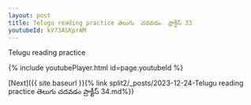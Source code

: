 ```yaml
---
layout: post
title: Telugu reading practice తెలుగు  చదవడం  ప్రాక్టీస్ 33
youtubeId: kV73ASKprAM
---
```

 
 
Telugu reading practice
 
 
 
 
 


{% include youtubePlayer.html id=page.youtubeId %}
 
[Next]({{ site.baseurl }}{% link  split2/_posts/2023-12-24-Telugu reading practice తెలుగు  చదవడం  ప్రాక్టీస్ 34.md%})
 

